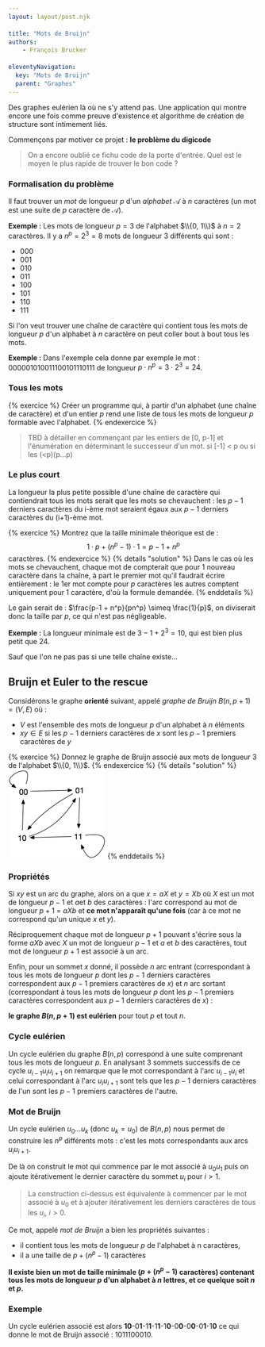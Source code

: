 ```yaml
---
layout: layout/post.njk

title: "Mots de Bruijn"
authors: 
    - François Brucker

eleventyNavigation:
  key: "Mots de Bruijn"
  parent: "Graphes"
---
```


<!-- début résumé -->

Des graphes eulérien là où ne s'y attend pas. Une application qui montre encore une fois comme preuve d'existence et algorithme de création de structure sont intimement liés.

<!-- fin résumé -->

Commençons par motiver ce projet : **le problème du digicode**

> On a encore oublié ce fichu code de la porte d'entrée. Quel est le moyen le plus rapide de trouver le bon code ?

### Formalisation du problème

Il faut trouver un *mot* de longueur $p$ d'un *alphabet* $\mathcal{A}$ à $n$ caractères (un mot est une suite de $p$ caractère de $\mathcal{A}$).

**Exemple :**
Les mots de longueur $p=3$ de l'alphabet $\\{0, 1\\}$ à $n=2$ caractères. Il y a $n^p = 2^3 = 8$ mots de longueur 3 différents qui sont :

* $000$
* $001$
* $010$
* $011$
* $100$
* $101$
* $110$
* $111$

Si l'on veut trouver une chaîne de caractère qui contient tous les mots de longueur $p$ d'un alphabet à $n$ caractère on peut coller bout à bout tous les mots.

**Exemple :**
Dans l'exemple cela donne par exemple le mot : $000001010011100101110111$ de longueur $p \cdot n^p = 3 \cdot 2^3 = 24$.

### Tous les mots

{% exercice %}
Créer un programme qui, à partir d'un alphabet (une chaîne de caractère) et d'un entier $p$ rend une liste de tous les mots de longueur $p$ formable avec l'alphabet.
{% endexercice %}

> TBD à détailler en commençant par les entiers de [0, p-1] et l'énumération en déterminant le successeur d'un mot.
> si [-1] < p ou si les (<p)(p...p)

### Le plus court

La longueur la plus petite possible d'une chaîne de caractère qui contiendrait tous les mots serait que les mots se chevauchent : les $p-1$ derniers caractères du i-ème mot seraient égaux aux $p-1$ derniers caractères du (i+1)-ème mot.

{% exercice %}
Montrez que la taille minimale théorique est de :
$$
1 \cdot p  + (n^p - 1) \cdot 1 = p - 1 + n^p
$$
caractères.
{% endexercice %}
{% details "solution" %}
Dans le cas où les mots se chevauchent, chaque mot de compterait que pour 1 nouveau caractère dans la chaîne, à part le premier mot qu'il faudrait écrire entièrement : le 1er mot compte pour $p$ caractères les autres comptent uniquement pour 1 caractère, d'où la formule demandée.
{% enddetails %}

Le gain serait de : $\frac{p-1 + n^p}{pn^p} \simeq \frac{1}{p}$, on diviserait donc la taille par $p$, ce qui n'est pas négligeable.

**Exemple :** La longueur minimale est de $3-1 + 2^3 = 10$, qui est bien plus petit que 24.

Sauf que l'on ne pas pas si une telle chaîne existe...

## Bruijn et Euler to the rescue

Considérons le graphe **orienté** suivant, appelé *graphe de Bruijn* $B(n, p+1) = (V, E)$ où :

* $V$ est l'ensemble des mots de longueur $p$ d'un alphabet à $n$ éléments
* $xy \in E$ si les $p-1$ derniers caractères de $x$ sont les $p-1$ premiers caractères de $y$

{% exercice %}
Donnez le graphe de Bruijn associé aux mots de longueur 3 de l'alphabet $\\{0, 1\\}$.
{% endexercice %}
{% details "solution" %}
![graphe de Bruijn](./mot_3_01.png)
{% enddetails %}

### Propriétés

Si $xy$ est un arc du graphe, alors on a que $x = aX$ et $y= Xb$ où $X$ est un mot de longueur $p-1$ et $a$et $b$ des caractères : l'arc correspond au mot de longueur $p + 1$ = $aXb$ et **ce mot n'apparaît qu'une fois** (car à ce mot ne correspond qu'un unique $x$ et $y$).

Réciproquement chaque mot de longueur $p + 1$ pouvant s'écrire sous la forme $aXb$ avec $X$ un mot de longueur $p-1$ et $a$ et $b$ des caractères, tout mot de longueur $p + 1$ est associé à un arc.

Enfin, pour un sommet $x$ donné, il possède $n$ arc entrant (correspondant à tous les mots de longueur $p$ dont les $p-1$ derniers caractères correspondent aux $p-1$ premiers caractères de $x$) et $n$ arc sortant (correspondant à tous les mots de longueur $p$ dont les $p-1$ premiers caractères correspondent aux $p-1$ derniers caractères de $x$) :

**le graphe $B(n, p+1)$ est eulérien** pour tout $p$ et tout $n$.

### Cycle eulérien

Un cycle eulérien du graphe $B(n, p)$ correspond à une suite comprenant tous les mots de longueur $p$. En analysant 3 sommets successifs de ce cycle $u_{i-1}u_iu_{i+1}$ on remarque que le mot correspondant à l'arc $u_{i-1}u_i$ et celui correspondant à l'arc $u_iu_{i+1}$ sont tels
que les $p-1$ derniers caractères de l'un sont les $p-1$ premiers caractères de l'autre.

### Mot de Bruijn

Un cycle eulérien $u_0\dots u_k$ (donc $u_k = u_0$) de $B(n, p)$ nous permet de construire les $n^p$ différents mots : c'est les mots correspondants aux arcs $u_iu_{i+1}$.

De là on construit le mot qui commence par le mot associé à $u_0u_1$ puis on ajoute itérativement le dernier caractère du sommet $u_i$ pour $i > 1$.

> La construction ci-dessus est équivalente à commencer par le mot associé à $u_0$ et à ajouter itérativement les derniers caractères de tous les $u_i$, $i > 0$.

Ce mot, appelé *mot de Bruijn* a bien les propriétés suivantes :

* il contient tous les mots de longueur $p$ de l'alphabet à n caractères,
* il a une taille de $p +(n^p -1)$ caractères

**Il existe bien un mot de taille minimale ($p +(n^p-1)$ caractères) contenant tous les mots de longueur $p$ d'un alphabet à $n$ lettres, et ce quelque soit $n$ et $p$.**

### Exemple


Un cycle eulérien associé est alors **10**-0**1**-1**1**-1**1**-1**0**-0**0**-0**0**-0**1**-1**0** ce qui donne le mot de Bruijn associé : 1011100010.
